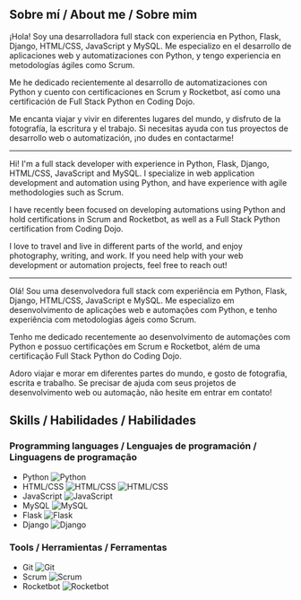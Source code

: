 ## Sobre mí / About me / Sobre mim

¡Hola! Soy una desarrolladora full stack con experiencia en Python, Flask, Django, HTML/CSS, JavaScript y MySQL. Me especializo en el desarrollo de aplicaciones web y automatizaciones con Python, y tengo experiencia en metodologías ágiles como Scrum.

Me he dedicado recientemente al desarrollo de automatizaciones con Python y cuento con certificaciones en Scrum y Rocketbot, así como una certificación de Full Stack Python en Coding Dojo.

Me encanta viajar y vivir en diferentes lugares del mundo, y disfruto de la fotografía, la escritura y el trabajo. Si necesitas ayuda con tus proyectos de desarrollo web o automatización, ¡no dudes en contactarme!

---

Hi! I'm a full stack developer with experience in Python, Flask, Django, HTML/CSS, JavaScript and MySQL. I specialize in web application development and automation using Python, and have experience with agile methodologies such as Scrum.

I have recently been focused on developing automations using Python and hold certifications in Scrum and Rocketbot, as well as a Full Stack Python certification from Coding Dojo.

I love to travel and live in different parts of the world, and enjoy photography, writing, and work. If you need help with your web development or automation projects, feel free to reach out!

---

Olá! Sou uma desenvolvedora full stack com experiência em Python, Flask, Django, HTML/CSS, JavaScript e MySQL. Me especializo em desenvolvimento de aplicações web e automações com Python, e tenho experiência com metodologias ágeis como Scrum.

Tenho me dedicado recentemente ao desenvolvimento de automações com Python e possuo certificações em Scrum e Rocketbot, além de uma certificação Full Stack Python do Coding Dojo.

Adoro viajar e morar em diferentes partes do mundo, e gosto de fotografia, escrita e trabalho. Se precisar de ajuda com seus projetos de desenvolvimento web ou automação, não hesite em entrar em contato!

## Skills / Habilidades / Habilidades

### Programming languages / Lenguajes de programación / Linguagens de programação

- Python ![Python](https://img.shields.io/badge/-Python-blue?logo=python&logoColor=white&style=flat)
- HTML/CSS ![HTML/CSS](https://img.shields.io/badge/-HTML%2FCSS-orange?logo=html5&logoColor=white&style=flat) ![HTML/CSS](https://img.shields.io/badge/-HTML%2FCSS-blue?logo=css3&logoColor=white&style=flat)
- JavaScript ![JavaScript](https://img.shields.io/badge/-JavaScript-yellow?logo=javascript&logoColor=white&style=flat)
- MySQL ![MySQL](https://img.shields.io/badge/-MySQL-blue?logo=mysql&logoColor=white&style=flat)
- Flask ![Flask](https://img.shields.io/badge/-Flask-black?logo=flask&logoColor=white&style=flat)
- Django ![Django](https://img.shields.io/badge/-Django-green?logo=django&logoColor=white&style=flat)

### Tools / Herramientas / Ferramentas

- Git ![Git](https://img.shields.io/badge/-Git-red?logo=git&logoColor=white&style=flat)
- Scrum ![Scrum](https://img.shields.io/badge/-Scrum-orange?logo=scrum&logoColor=white&style=flat)
- Rocketbot ![Rocketbot](https://img.shields.io/badge/-Rocketbot-blue?logo=rocket&logoColor=white&style=flat)




